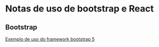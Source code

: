 # Notas de uso de bootstrap e React

## Bootstrap

[Exemplo de uso do framework bootstrap 5](bootstrap/README.md)
